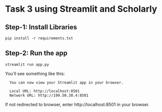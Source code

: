 # Task 3 using Streamlit and Scholarly

## Step-1: Install Libraries

    pip install -r requirements.txt

## Step-2: Run the app

    streamlit run app.py

You'll see something like this:

      You can now view your Streamlit app in your browser.
    
      Local URL: http://localhost:8501
      Network URL: http://199.50.30.4:8501


If not redirected to browser, enter http://localhost:8501 in your browser.



